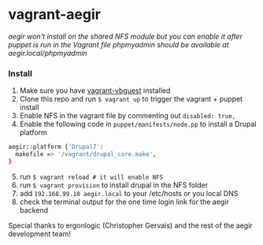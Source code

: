 # vagrant-aegir

*aegir won't install on the shared NFS module but you can enable it after puppet is run in the Vagrant file*
*phpmyadmin should be available at aegir.local/phpmyadmin*

### Install 
1. Make sure you have <a href='https://github.com/dotless-de/vagrant-vbguest'>vagrant-vbguest</a> installed
2. Clone this repo and run `$ vagrant up` to trigger the vagrant + puppet install 
3. Enable NFS in the vagrant file by commenting out `disabled: true,`
4. Enable the following code in `puppet/manifests/node.pp` to install a Drupal platform

```bash
aegir::platform {'Drupal7':
  makefile => '/vagrant/drupal_core.make',
}
```

5. run `$ vagrant reload # it will enable NFS`
6. run `$ vagrant provision` to install drupal in the NFS folder
7. add `192.168.99.10 aegir.local` to your /etc/hosts or you local DNS
8. check the terminal output for the one time login link for the aegir backend

Special thanks to ergonlogic (Christopher Gervais) and the rest of the aegir development team!

